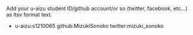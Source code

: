 Add your u-aizu student ID/github account/or so (twitter, facebook, etc...) as ltsv format text.

+ u-aizu:s1210065 github:MizukiSonoko twitter:mizuki_sonoko
